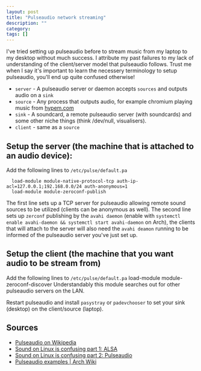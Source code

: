 ```yaml
---
layout: post
title: "Pulseaudio network streaming"
description: ""
category: 
tags: []
---
```

I've tried setting up pulseaudio before to stream music from my laptop to my
desktop without much success. I attribute my past failures to my lack of
understanding of the client/server model that pulseaudio follows. Trust me when
I say it's important to learn the necessery terminology to setup pulseaudio,
  you'll end up quite confused otherwise!

* `server` - A pulseaudio server or daemon accepts `sources` and outputs audio
on a `sink`
* `source` - Any process that outputs audio, for example chromium playing music
from [hypem.com](http://hypem.com/willprice)
* `sink` - A soundcard, a remote pulseaudio server (with soundcards) and some
other niche things (think /dev/null, visualisers).
* `client` - same as a `source`

## Setup the server (the machine that is attached to an audio device): 
  Add the following lines to `/etc/pulse/default.pa`

      load-module module-native-protocol-tcp auth-ip-acl=127.0.0.1;192.168.0.0/24 auth-anonymous=1
      load-module module-zeroconf-publish

  The first line sets up a TCP server for pulseaudio allowing remote sound sources
  to be utilized (clients can be anonymous as well). The second line sets up `zerconf` publishing by the `avahi
  daemon` (enable with `systemctl enable avahi-daemon && systemctl start
          avahi-daemon` on Arch), the clients that will attach to the server will also
  need the `avahi deamon` running to be informed of the pulseaudio server you've
  just set up. 

## Setup the client (the machine that you want audio to be stream from)
  Add the following lines to `/etc/pulse/default.pa`
  load-module module-zeroconf-discover
  Understandably this module searches out for other pulseaudio servers on the LAN.

  Restart pulseaudio and install `pasystray` or `padevchooser` to set your sink
  (desktop) on the client/source (laptop).


## Sources
*  [Pulseaudio on Wikipedia](http://en.wikipedia.org/wiki/PulseAudio)
*  [Sound on Linux is confusing part 1: ALSA](http://colin.guthr.ie/2009/08/sound-on-linux-is-confusing-defuzzing-part-1-alsa/)
*  [Sound on Linux is confusing part 2: Pulseaudio](http://colin.guthr.ie/200k9/08/sound-on-linux-is-confusing-defuzzing-part-2-pulseaudio/)
*  [Pulseaudio examples | Arch Wiki](https://wiki.archlinux.org/index.php/PulseAudio/Examples#PulseAudio_over_network)
